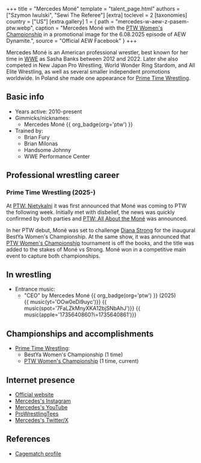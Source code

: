 +++
title = "Mercedes Moné"
template = "talent_page.html"
authors = ["Szymon Iwulski", "Sewi The Referee"]
[extra]
toclevel = 2
[taxonomies]
country = ["US"]
[extra.gallery]
1 = { path = "mercedes-w-aew-z-pasem-ptw.webp", caption = "Mercedes Moné with the [PTW Women's Championship](@/c/ptw-womens-championship.md) in a promotional image for the 6.08.2025 episode of AEW Dynamite.", source = "Official AEW Facebook" }
+++

Mercedes Moné is an American professional wrestler, best known for her time in [WWE](@/o/wwe.md) as Sasha Banks between 2012 and 2022. Later she also competed in New Japan Pro Wrestling, World Wonder Ring Stardom, and All Elite Wrestling, as well as several smaller independent promotions worldwide. In Poland she made one appearance for [Prime Time Wrestling](@/o/ptw.md).

## Basic info

* Years active: 2010-present
* Gimmicks/nicknames:
  - Mercedes Moné {{ org_badge(org='ptw') }}
* Trained by:
  -	Brian Fury
  -	Brian Milonas
  -	Handsome Johnny
  -	WWE Performance Center

## Professional wrestling career

### Prime Time Wrestling (2025-)

At [PTW: Nietykalni](@/e/ptw/2025-07-19-ptw-nietykalni.md) it was first announced that Moné was coming to PTW the following week. Initially met with disbelief, the news was quickly confirmed by both parties and [PTW: All About the Moné](@/e/ptw/2025-07-27-ptw-all-about-the-mone.md) was announced.

In her PTW debut, Moné was set to challenge [Diana Strong](@/w/diana-strong.md) for the inaugural BestYa Women's Championship. At the same show, it was announced that [PTW Women's Championship](@/c/ptw-womens-championship.md) tournament is off the books, and the title was added to the stakes of Moné vs Strong. Moné won in a competitive main event to capture both championships.

## In wrestling

* Entrance music:
  - "CEO" by Mercedes Moné
    {{ org_badge(org='ptw') }} (2025) <br>
    {{ music(yt='OOw0eDi9uyc')}}
    {{ music(spot='7FaLZkMnyXKA12bjSNbAhJ')}}
    {{ music(apple='1735640860?i=1735640861')}}

## Championships and accomplishments

* [Prime Time Wrestling](@/o/ptw.md):
  - BestYa Women's Championship (1 time)
  - [PTW Women's Championship](@/c/ptw-womens-championship.md) (1 time, current)

## Internet presence

* [Official website](https://mercedesmone.com/)
* [Mercedes's Instagram](https://www.instagram.com/mercedesmone/)
* [Mercedes's YouTube](https://www.youtube.com/@CEOMercedesMone)
* [ProWrestlingTees](https://www.prowrestlingtees.com/mercedesmone)
* [Mercedes's Twitter/X](https://x.com/MercedesVarnado) 

## References

* [Cagematch profile](https://www.cagematch.net/?id=2&nr=10962)
